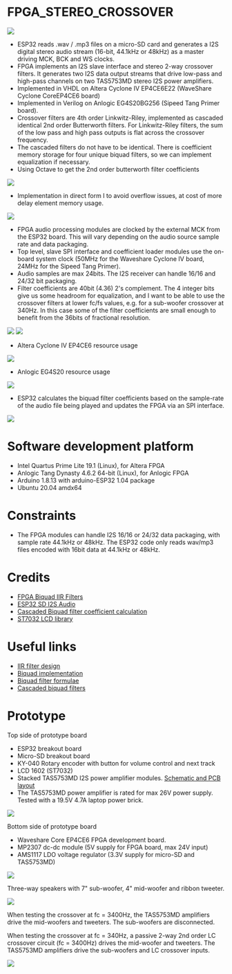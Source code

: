 # FPGA_STEREO_CROSSOVER

<img src="block_diagram.png" />

* ESP32 reads .wav / .mp3 files on a micro-SD card and generates a I2S digital stereo audio stream (16-bit, 44.1kHz or 48kHz) as
a master driving MCK, BCK and WS clocks.
* FPGA implements an I2S slave interface and stereo 2-way crossover filters. It generates two I2S data output streams that drive low-pass and 
high-pass channels on two TAS5753MD stereo I2S power amplifiers. 
* Implemented in VHDL on Altera Cyclone IV EP4CE6E22 (WaveShare Cyclone CoreEP4CE6 board)
* Implemented in Verilog on Anlogic EG4S20BG256 (Sipeed Tang Primer board).
* Crossover filters are 4th order Linkwitz-Riley, implemented as cascaded identical 2nd order Butterworth filters. For Linkwitz-Riley filters, the
sum of the low pass and high pass outputs is flat across the crossover frequency.
* The cascaded filters do not have to be identical. There is coefficient memory storage for four unique biquad filters, so we can implement
equalization if necessary.
* Using Octave to get the 2nd order butterworth filter coefficients

<img src="octave_filter.png" /> 

* Implementation in direct form I to avoid overflow issues, at cost of more delay element memory usage.

<img src="crossover_filter.png" />

* FPGA audio processing modules are clocked by the external MCK from the ESP32 board. This will vary depending on the audio source sample rate and data packaging. 
* Top level, slave SPI interface and coefficient loader modules use the on-board system clock (50MHz for the Waveshare Cyclone IV board, 24MHz for the Sipeed Tang Primer).
* Audio samples are max 24bits. The I2S receiver can handle 16/16 and 24/32 bit packaging.
* Filter coefficients are 40bit (4.36) 2's complement. The 4 integer bits give us some headroom for equalization, and I want to
be able to use the crossover filters at lower fc/fs values, e.g. for a sub-woofer crossover at 340Hz. 
In this case some of the filter coefficients are small enough to benefit from the 36bits of fractional resolution.

<img src="xover_3400Hz.png" />

<img src="xover_340Hz.png" />

* Altera Cyclone IV EP4CE6 resource usage

<img src="fpga_altera_resource_usage.png" />

* Anlogic EG4S20 resource usage

<img src="fpga_anlogic_resource_usage.png" />

* ESP32 calculates the biquad filter coefficients based on the sample-rate of the audio file being played and updates
the FPGA via an SPI interface.

<img src="load_coeffs.png" />

# Software development platform

* Intel Quartus Prime Lite 19.1 (Linux), for Altera FPGA
* Anlogic Tang Dynasty 4.6.2 64-bit (Linux), for Anlogic FPGA
* Arduino 1.8.13 with arduino-ESP32 1.04 package
* Ubuntu 20.04 amdx64 

# Constraints

* The FPGA modules can handle I2S 16/16 or 24/32 data packaging, with sample rate 44.1kHz or 48kHz. 
The ESP32 code only reads wav/mp3 files encoded with 16bit data at 44.1kHz or 48kHz.

# Credits

* [FPGA Biquad IIR Filters](https://www.youtube.com/watch?v=eE6Qwv997cs)
* [ESP32 SD I2S Audio](https://github.com/schreibfaul1/ESP32-audioI2S)
* [Cascaded Biquad filter coefficient calculation](https://github.com/igorinov/biquad)
* [ST7032 LCD library](https://github.com/olkal/LCD_ST7032)

# Useful links

* [IIR filter design](https://www.dsprelated.com/showarticle/1137.php)
* [Biquad implementation](https://dspguru.com/dsp/howtos/implement-iir-filters/)
* [Biquad filter formulae](https://www.earlevel.com/main/2011/01/02/biquad-formulas/)
* [Cascaded biquad filters](https://igorinov.com/dsp/biquad/)

# Prototype

Top side of prototype board 
* ESP32 breakout board
* Micro-SD breakout board
* KY-040 Rotary encoder with button for volume control and next track 
* LCD 1602 (ST7032)
* Stacked TAS5753MD I2S power amplifier modules. [Schematic and PCB layout](https://github.com/har-in-air/TAS5753MD-I2S-AUDIO-AMPLIFIER-Eagle)
* The TAS5753MD power amplifier is rated for max 26V power supply. Tested with a 19.5V 4.7A laptop power brick. 

<img src="prototype_esp32_tas5753md.jpg" />

Bottom side of prototype board 
* Waveshare Core EP4CE6 FPGA development board.
* MP2307 dc-dc module (5V supply for FPGA board, max 24V input)
* AMS1117 LDO voltage regulator (3.3V supply for micro-SD and TAS5753MD)

<img src="prototype_fpga.jpg" />

Three-way speakers with 7" sub-woofer, 4" mid-woofer and ribbon tweeter.

<img src="prototype_speakers.jpg" />

When testing the crossover at fc = 3400Hz, the TAS5753MD amplifiers drive the mid-woofers and tweeters.
The sub-woofers are disconnected.

When testing the crossover at fc = 340Hz, a passive 2-way 2nd order LC crossover circuit (fc = 3400Hz) drives the
mid-woofer and tweeters. The TAS5753MD amplifiers drive the sub-woofers and LC crossover inputs.

<img src="passive_crossover.jpg" />



